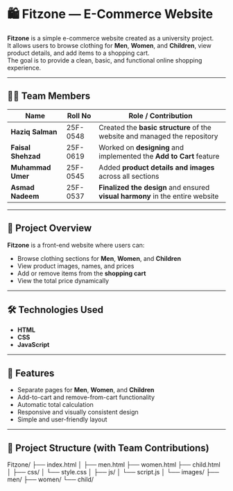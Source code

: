 ﻿# 🛍️ Fitzone — E-Commerce Website

**Fitzone** is a simple e-commerce website created as a university project.  
It allows users to browse clothing for **Men**, **Women**, and **Children**, view product details, and add items to a shopping cart.  
The goal is to provide a clean, basic, and functional online shopping experience.

---

## 👨‍💻 Team Members

| Name | Roll No | Role / Contribution |
|------|----------|----------------------|
| **Haziq Salman** | 25F-0548 | Created the **basic structure** of the website and managed the repository |
| **Faisal Shehzad** | 25F-0619 | Worked on **designing** and implemented the **Add to Cart** feature |
| **Muhammad Umer** | 25F-0545 | Added **product details and images** across all sections |
| **Asmad Nadeem** | 25F-0537 | **Finalized the design** and ensured **visual harmony** in the entire website |

---

## 🎯 Project Overview

**Fitzone** is a front-end website where users can:

- Browse clothing sections for **Men**, **Women**, and **Children**
- View product images, names, and prices
- Add or remove items from the **shopping cart**
- View the total price dynamically

---

## 🛠️ Technologies Used

- **HTML**
- **CSS**
- **JavaScript**

---

## 🧩 Features

- Separate pages for **Men**, **Women**, and **Children**
- Add-to-cart and remove-from-cart functionality
- Automatic total calculation
- Responsive and visually consistent design
- Simple and user-friendly layout

---

## 📁 Project Structure (with Team Contributions)

Fitzone/
├── index.html 
│
├── men.html 
├── women.html
├── child.html 
│
├── css/
│ └── style.css 
│
├── js/
│ └── script.js 
│
└── images/
├── men/ 
├── women/ 
└── child/